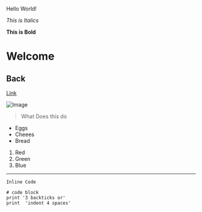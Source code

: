 Hello World!

*This is Italics*

**This is Bold**

# Welcome

## Back

[Link](https://youtube.com)

![Image](https://url/a.png)

> What Does this do

* Eggs
* Cheees
* Bread

1. Red
2. Green
3. Blue

---
`Inline Code`

```
# code block
print '3 backticks or'
print  'indent 4 spaces'
```
